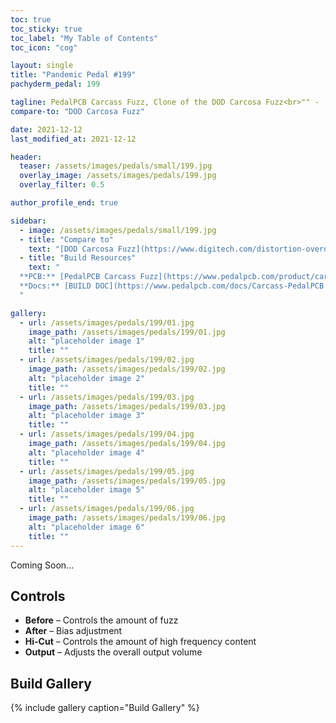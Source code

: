 ```yaml
---
toc: true
toc_sticky: true
toc_label: "My Table of Contents"
toc_icon: "cog"

layout: single
title: "Pandemic Pedal #199"
pachyderm_pedal: 199

tagline: PedalPCB Carcass Fuzz, Clone of the DOD Carcosa Fuzz<br>"" - 
compare-to: "DOD Carcosa Fuzz"

date: 2021-12-12
last_modified_at: 2021-12-12

header:
  teaser: /assets/images/pedals/small/199.jpg
  overlay_image: /assets/images/pedals/199.jpg
  overlay_filter: 0.5

author_profile_end: true

sidebar:
  - image: /assets/images/pedals/small/199.jpg
  - title: "Compare to"
    text: "[DOD Carcosa Fuzz](https://www.digitech.com/distortion-overdrive-fuzz/Carcosa+Fuzz.html)"
  - title: "Build Resources"
    text: "
  **PCB:** [PedalPCB Carcass Fuzz](https://www.pedalpcb.com/product/carcass/)<br>
  **Docs:** [BUILD DOC](https://www.pedalpcb.com/docs/Carcass-PedalPCB.pdf)
  "

gallery:
  - url: /assets/images/pedals/199/01.jpg
    image_path: /assets/images/pedals/199/01.jpg
    alt: "placeholder image 1"
    title: ""
  - url: /assets/images/pedals/199/02.jpg
    image_path: /assets/images/pedals/199/02.jpg
    alt: "placeholder image 2"
    title: ""
  - url: /assets/images/pedals/199/03.jpg
    image_path: /assets/images/pedals/199/03.jpg
    alt: "placeholder image 3"
    title: ""
  - url: /assets/images/pedals/199/04.jpg
    image_path: /assets/images/pedals/199/04.jpg
    alt: "placeholder image 4"
    title: ""
  - url: /assets/images/pedals/199/05.jpg
    image_path: /assets/images/pedals/199/05.jpg
    alt: "placeholder image 5"
    title: ""
  - url: /assets/images/pedals/199/06.jpg
    image_path: /assets/images/pedals/199/06.jpg
    alt: "placeholder image 6"
    title: ""
---
```




Coming Soon...

## Controls

* **Before** – Controls the amount of fuzz
* **After** – Bias adjustment
* **Hi-Cut** – Controls the amount of high frequency content
* **Output** – Adjusts the overall output volume

## Build Gallery

{% include gallery caption="Build Gallery" %}
